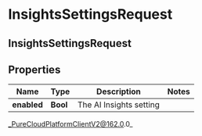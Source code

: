 # InsightsSettingsRequest

## InsightsSettingsRequest

## Properties

|Name | Type | Description | Notes|
|------------ | ------------- | ------------- | -------------|
| **enabled** | **Bool** | The AI Insights setting | |



_PureCloudPlatformClientV2@162.0.0_
